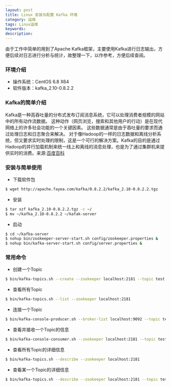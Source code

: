 ```yaml
---
layout: post
title: Linux 安装与配置 Kafka 环境
category: 运维
tags: Linux运维
keywords: 
description: 
---
```


由于工作中简单的用到了Apache Kafka框架，主要使用Kafka进行日志输出，方便后续对日志进行分析与统计，故整理一下，以作参考，方便后续查阅。

### 环境介绍

- 操作系统：CentOS 6.8 X64
- 软件版本：kafka_2.10-0.8.2.2

### Kafka的简单介绍

Kafka是一种高吞吐量的分布式发布订阅消息系统，它可以处理消费者规模的网站中的所有动作流数据。 这种动作（网页浏览，搜索和其他用户的行动）是在现代网络上的许多社会功能的一个关键因素。 这些数据通常是由于吞吐量的要求而通过处理日志和日志聚合来解决。 对于像Hadoop的一样的日志数据和离线分析系统，但又要求实时处理的限制，这是一个可行的解决方案。Kafka的目的是通过Hadoop的并行加载机制来统一线上和离线的消息处理，也是为了通过集群机来提供实时的消费。来源:[百度百科](http://baike.baidu.com/link?url=xDBVsk6F3B10AZIGZHzgIw23OPTZuyZoZthIAKL_TUn74rN8vjX05ee8IJy3bWdPldzOGzm6X5d-gNWdTy2-BK)

### 安装与简单使用

- 下载软件包

``` bash
$ wget http://apache.fayea.com/kafka/0.8.2.2/kafka_2.10-0.8.2.2.tgz
```

- 安装

``` bash
$ tar xzf kafka_2.10-0.8.2.2.tgz -c ~/
$ mv ~/kafka_2.10-0.8.2.2 ~/kafak-server
```

- 启动

``` bash
$ cd ~/kafka-server
$ nohup bin/zookeeper-server-start.sh config/zookeeper.properties &
$ nohup bin/kafka-server-start.sh config/server.properties &
```

### 常用命令

- 创建一个Topic

``` bash
$ bin/kafka-topics.sh --create --zookeeper localhost:2181 --topic test
```

- 查看所有Topic

``` bash
$ bin/kafka-topics.sh --list --zookeeper localhost:2181
```

- 连接一个Topic

``` bash
$ bin/kafka-console-producer.sh --broker-list localhost:9092 --topic test
```

- 查看并接收一个Topic的信息

``` bash
$ bin/kafka-console-consumer.sh --zookeeper localhost:2181 --topic test --from-beginning
```

- 查看所有Topic的详细信息

``` bash
$ bin/kafka-topics.sh --describe --zookeeper localhost:2181
```

- 查看某一个Topic的详细信息

``` bash
$ bin/kafka-topics.sh --describe --zookeeper localhost:2181 --topic test
```

